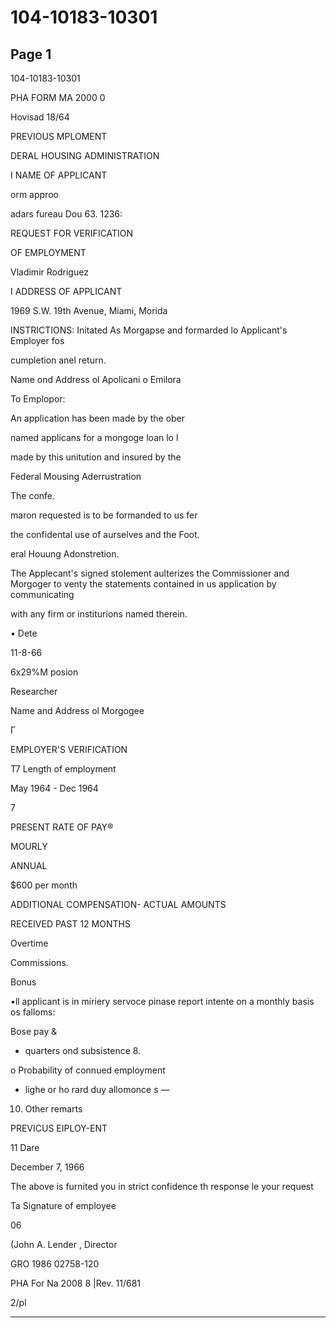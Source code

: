 # 104-10183-10301

## Page 1

104-10183-10301

PHA FORM MA 2000 0

Hovisad 18/64

PREVIOUS MPLOMENT

DERAL HOUSING ADMINISTRATION

I NAME OF APPLICANT

orm approo

adars fureau Dou 63. 1236:

REQUEST FOR VERIFICATION

OF EMPLOYMENT

Vladimir Rodriguez

I ADDRESS OF APPLICANT

1969 S.W. 19th Avenue, Miami, Morida

INSTRICTIONS: Initated As Morgapse and formarded lo Applicant's Employer fos

cumpletion anel return.

Name ond Address ol Apolicani o Emilora

To Emplopor:

An application has been made by the ober

named applicans for a mongoge loan lo l

made by this unitution and insured by the

Federal Mousing Aderrustration

The confe.

maron requested is to be formanded to us fer

the confidental use of aurselves and the Foot.

eral Houung Adonstretion.

The Applecant's signed stolement aulterizes the Commissioner and Morgoger to venty the statements contained in us application by communicating

with any firm or institurions named therein.

• Dete

11-8-66

6x29%M posion

Researcher

Name and Address ol Morgogee

Г

EMPLOYER'S VERIFICATION

T7 Length of employment

May 1964 - Dec 1964

7

PRESENT RATE OF PAY®

MOURLY

ANNUAL

$600 per month

ADDITIONAL COMPENSATION- ACTUAL AMOUNTS

RECEIVED PAST 12 MONTHS

Overtime

Commissions.

Bonus

•ll applicant is in miriery servoce pinase report intente on a monthly basis os falloms:

Bose pay &

- quarters ond subsistence 8.

o Probability of connued employment

- lighe or ho rard duy allomonce s —

10. Other remarts

PREVICUS EIPLOY-ENT

11 Dare

December 7, 1966

The above is furnited you in strict confidence th response le your request

Ta Signature of employee

06

(John A. Lender , Director

GRO 1986 02758-120

PHA For Na 2008 8 |Rev. 11/681

2/pl

---

